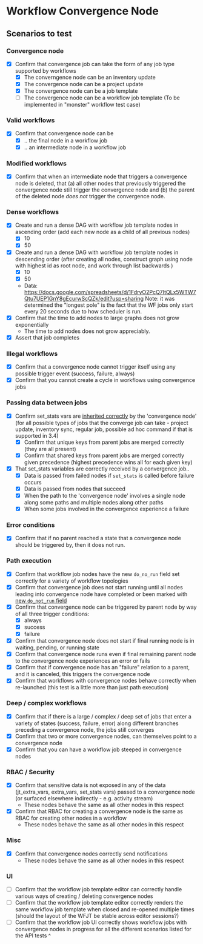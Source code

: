 # Workflow Convergence Node

## Scenarios to test

### Convergence node

- [x] Confirm that convergence job can take the form of any job type supported by workflows
    - [x] The converngence node can be an inventory update
    - [x] The convergence node can be a project update
    - [x] The convergence node can be a job template
    - [ ] The convergence node can be a workflow job template (To be implemented in "monster" workflow test case)

### Valid workflows

- [x] Confirm that convergence node can be
	- [x] .. the final node in a workflow job
	- [x] .. an intermediate node in a workflow job

### Modified workflows

- [x] Confirm that when an intermediate node that triggers a convergence node is deleted, that (a) all other nodes that previously triggered the convergence node still trigger the convergence node and (b) the parent of the deleted node *does not* trigger the convergence node.

### Dense workflows

- [x] Create and run a dense DAG with workflow job template nodes in ascending order (add each new node as a child of all previous nodes)
    - [x] 10
    - [x] 50
- [x] Create and run a dense DAG with workflow job template nodes in descending order (after creating all nodes, construct graph using node with highest id as root node, and work through list backwards )
    - [x] 10
    - [x] 50
    - Data: https://docs.google.com/spreadsheets/d/1FdryO2PcQ7ItQLx5WTW7Qtu7UEP1GnY8gEcurwScQZk/edit?usp=sharing
Note: it was determined the "longest pole" is the fact that the WF jobs only start every 20 seconds due to how scheduler is run.
- [x] Confirm that the time to add nodes to large graphs does not grow exponentially
    - The time to add nodes does not grow appreciably.
- [x] Assert that job completes

### Illegal workflows

- [x] Confirm that a convergence node cannot trigger itself using any possible trigger event (success, failure, always)
- [x] Confirm that you cannot create a cycle in workflows using convergence jobs

### Passing data between jobs

- [x] Confirm set_stats vars are [inherited correctly](https://gist.github.com/jladdjr/fa7acf58f937f4ff5d9475dc31340ade) by the 'convergence node' (for all possible types of jobs that the converge job can take - project update, inventory sync, regular job, possible ad hoc command if that is supported in 3.4)
    - [x] Confirm that unique keys from parent jobs are merged correctly (they are all present)
    - [x] Confirm that shared keys from parent jobs are merged correctly given precedence (highest precedence wins all for each given key)
- [x] That set_stats variables are correctly received by a convergence job..
	- [x] Data is passed from failed nodes if `set_stats` is called before failure occurs
    - [x] Data is passed from nodes that succeed
	- [x] When the path to the 'convergence node' involves a single node along some paths and multiple nodes along other paths
	- [x] When some jobs involved in the convergence experience a failure

### Error conditions

- [x] Confirm that if no parent reached a state that a convergence node should be triggered by, then it does not run.

### Path execution

- [x] Confirm that workflow job nodes have the new `do_no_run` field set correctly for a variety of workflow topologies
- [x] Confirm that convergence job does not start running until all nodes leading into convergence node have completed or been marked with [new `do_not_run` field](https://github.com/ansible/awx/pull/2389/files#diff-a81324c523b41de7296fdd5ff9063d10R3867)
- [x] Confirm that convergence node can be triggered by parent node by way of all three trigger conditions:
    - [x] always
    - [x] success
    - [x] failure
- [x] Confirm that convergence node does not start if final running node is in waiting, pending, or running state
- [x] Confirm that convergence node runs even if final remaining parent node to the convergence node experiences an error or fails
- [x] Confirm that if convergence node has an "failure" relation to a parent, and it is canceled, this triggers the convergence node
- [x] Confirm that workflows with convergence nodes behave correctly when re-launched (this test is a little more than just path execution)

### Deep / complex workflows
- [x] Confirm that if there is a large / complex / deep set of jobs that enter a variety of states (success, failure, error) along different branches preceding a convergence node, the jobs still converges
- [x] Confirm that two or more convergence nodes, can themselves point to a convergence node
- [x] Confirm that you can have a workflow job steeped in convergence nodes

### RBAC / Security

- [x] Confirm that sensitive data is not exposed in any of the data (jt_extra_vars, extra_vars, set_stats vars) passed to a convergence node (or surfaced elsewhere indirectly - e.g. activity stream)
    - These nodes behave the same as all other nodes in this respect
- [x] Confirm that RBAC for creating a convergence node is the same as RBAC for creating other nodes in a workflow
    - These nodes behave the same as all other nodes in this respect

### Misc

- [x] Confirm that convergence nodes correctly send notifications
    - These nodes behave the same as all other nodes in this respect

### UI
- [ ] Confirm that the workflow job template editor can correctly handle various ways of creating / deleting convergence nodes
- [ ] Confirm that the workflow job template editor correctly renders the same workflow job template when closed and re-opened multiple times (should the layout of the WFJT be stable across editor sessions?)
- [ ] Confirm that the workflow job UI correctly shows workflow jobs with convergence nodes in progress for all the different scenarios listed for the API tests ^
